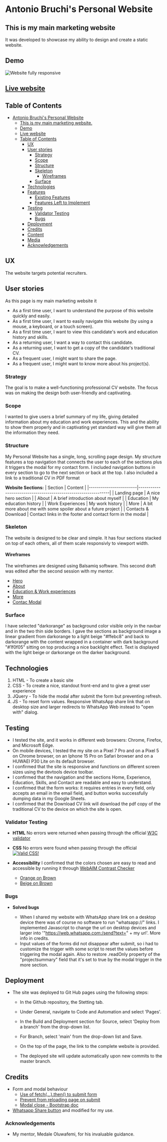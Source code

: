 # Antonio Bruchi's Personal Website

## This is my main marketing website

It was developed to showcase my ability to design and create a static website.

## Demo

![Website fully responsive](assets/images/responsiveness.png)

## [Live website](https://antoniobruchidev.github.io/my-personal/website)

## Table of Contents

- [Antonio Bruchi's Personal Website](#antonio-bruchi's-personal-website)
  - [This is my main marketing website.](#this-is-my-main-marketing-website)
  - [Demo](#demo)
  - [Live website](#live-website)
  - [Table of Contents](#table-of-contents)
    - [UX](#ux)
    - [User stories](#user-stories)
      - [Strategy](#strategy)
      - [Scope](#scope)
      - [Structure](#structure)
      - [Skeleton](#skeleton)
        - [Wireframes](#wireframes)
      - [Surface](#surface)
    - [Technologies](#technologies)
    - [Features](#features)
      - [Existing Features](#existing-features)
      - [Features Left to Implement](#features-left-to-implement)
    - [Testing](#testing)
      - [Validator Testing](#validator-testing)
      - [Bugs](#bugs)
    - [Deployment](#deployment)
    - [Credits](#credits)
    - [Content](#content)
    - [Media](#media)
    - [Acknowledgements](#acknowledgements)

## UX

The website targets potential recruiters.

## User stories

As this page is my main marketing website it

- As a first time user, I want to understand the purpose of this website quickly and easily.
- As a first time user, I want to easily navigate this website (by using a mouse, a keyboard, or a touch screen).
- As a first time user, I want to view this candidate's work and education history and skills.
- As a returning user, I want a way to contact this candidate.
- As a returning user, I want to get a copy of the candidate's traditional CV.
- As a frequent user, I might want to share the page.
- As a frequent user, I might want to know more about his project(s).

### Strategy

The goal is to make a well-functioning professional CV website. The focus was on making the design both user-friendly and captivating.

### Scope

I wanted to give users a brief summary of my life, giving detailed information about my education and work experiences. This and the ability to show them properly and in captivating yet standard way will give them all the information they need.

### Structure

My Personal Website has a single, long, scrolling page design. My structure features a top navigation that connects the user to each of the sections plus it triggers the modal for my contact form. I included navigation buttons in every section to go to the next section or back at the top. I also included a link to a traditional CV in PDF format

**Website Sections:**
| Section                | Content                                                       |
|------------------------|---------------------------------------------------------------|
| Landing page           | A nice hero section                                           |
| About                  | A brief introduction about myself                             |
| Education              | My education history                                          |
| Work Experiences       | My work history                                               |
| More                   | A bit more about me with some spoiler about a future project  |
| Contacts & Download    | Contact links in the footer and contact form in the modal     |


### Skeleton

The website is designed to be clear and simple. It has four sections stacked on top of each others, all of them scale responsivly to viewport width.

#### Wireframes

The wireframes are designed using Balsamiq software. This second draft was edited after the second session with my mentor.
- [Hero](.assets/pdf/wireframehero.pdf)
- [About](.assets/pdf/wireframeabout.pdf)
- [Education & Work experiences](.assets/pdf/wireframeeduwork.pdf)
- [More](.assets/pdf/wireframemore.pdf)
- [Contac Modal](.assets/pdf/wireframecontactmodal.pdf)

### Surface

I have selected "darkorange" as background color visible only in the navbar and in the two thin side borders. I gave the sections as background image a linear gradient from darkorange to a light beige "#ffebc8" and back to darkorange with the content wrapped in a container with dark background "#1f0f05" sitting on top producing a nice backlight effect. Text is displayed with the light beige or darkorange on the darker background.


## Technologies

1. HTML - To create a basic site
2. CSS - To create a nice, standout front-end and to give a great user experience
3. JQuery - To hide the modal after submit the form but preventing refresh.
4. JS - To reset form values. Responsive WhatsApp share link that on desktop size and larger redirects to WhatsApp Web instead to "open with" dialog.

## Testing

- I tested the site, and it works in different web browsers: Chrome, Firefox, and Microsoft Edge.
- On mobile devices, I tested the my site on a Pixel 7 Pro and on a Pixel 5 on Chrome browser, on an Iphone 15 Pro on Safari browser and on a HUWAEI P30 Lite on its default browser.
- I confirmed that the site is responsive and functions on different screen sizes using the devtools device toolbar.
- I confirmed that the navigation and the sections Home, Experience, Education, Skills, and Contact are readable and easy to understand.
- I confirmed that the form works: it requires entries in every field, only accepts an email in the email field, and button works successfully dumping data in my Google Sheets.
- I confirmed that the Download CV link will download the pdf copy of the traditional CV to the device on which the site is open.

### Validator Testing

- **HTML**
  No errors were returned when passing through the official [W3C validator](https://validator.w3.org/nu/?doc=https%3A%2F%2Fantoniobruchidev.github.io%2Fmy-personal-website%2F)

- **CSS**
  No errors were found when passing through the official [![Valid CSS!](http://jigsaw.w3.org/css-validator/images/vcss)](https://jigsaw.w3.org/css-validator/validator?uri=antoniobruchidev.github.io%2Fmy-personal-website%2F&profile=css3svg&usermedium=all&warning=1&vextwarning=&lang=en)
  
- **Accessibility**
  I confirmed that the colors chosen are easy to read and accessible by running it through [WebAIM Contrast Checker](https://webaim.org/resources/contrastchecker/)
  - [Orange on Brown](hhttps://webaim.org/resources/contrastchecker/?fcolor=FF8C00&bcolor=1F0F05)
  - [Beige on Brown](https://webaim.org/resources/contrastchecker/?fcolor=FFEBC8&bcolor=1F0F05)

### Bugs

- **Solved bugs**

  - When I shared my website with WhatsApp share link on a desktop device there was of course no software to run "whatsapp://" links. I implemented Javascript to change the url on desktop devices and larger into '"https://web.whatsapp.com:/send?text=" + my url'. More info in credits.
  - Input values of the forms did not disappear after submit, so i had to customize the trigger with some script to reset the values before triggering the modal again. Also to restore .readOnly property of the "projectsummary" field that it's set to true by the modal trigger in the more section.

## Deployment

- The site was deployed to Git Hub pages using the following steps:
  - In the Github repository, the Stetting tab.
  - Under General, navigate to Code and Automation and select 'Pages'.
  - In the Build and Deployment section for Source, select 'Deploy from a branch' from the drop-down list.
  - For Branch, select 'main' from the drop-down list and Save.
  - On the top of the page, the link to the complete website is provided.
  
  - The deployed site will update automatically upon new commits to the master branch.

## Credits

- Form and modal behaviour
    - [Use of fetch(...).then() to submit form](https://stackoverflow.com/questions/46640024/how-do-i-post-form-data-with-fetch-api)
    - [Prevent from reloading page on submit](https://adnan-tech.com/prevent-form-submit-event-from-reloading-the-page/)
    - [Modal close - Bootstrap doc](https://getbootstrap.com/docs/4.6/components/modal/)
- [Whatsapp Share button](https://www.c-sharpcorner.com/article/whatsapp-web-and-mobile-sharing-in-javascript/) and modified for my use.


### Acknowledgements
- My mentor, Medale Oluwafemi, for his invaluable guidance.